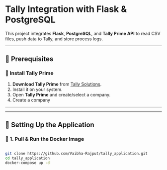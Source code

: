 # Tally Integration with Flask & PostgreSQL

This project integrates **Flask**, **PostgreSQL**, and **Tally Prime API** to read CSV files, push data to Tally, and store process logs.

---

## 📌 Prerequisites

### 🏢 Install Tally Prime  
1. **Download Tally Prime** from [Tally Solutions](https://tallysolutions.com).
2. Install it on your system.
3. Open **Tally Prime** and create/select a company.
4. Create a company 
---

---

## 🔧 Setting Up the Application

### 🐳 **1. Pull & Run the Docker Image**
```sh

git clone https://github.com/Vaibha-Rajput/tally_application.git
cd tally_application
docker-compose up -d
